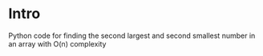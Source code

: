 # Intro
Python code for finding the second largest and second smallest number in an array with O(n) complexity
